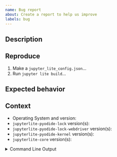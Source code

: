 ```yaml
---
name: Bug report
about: Create a report to help us improve
labels: bug
---
```


<!--
  Welcome! Before creating a new issue:
  * Search for relevant issues
-->

## Description

<!--
  Describe the bug clearly and concisely. Include text-based log output (not
  screenshots) if possible
-->

## Reproduce

<!-- Describe step-by-step instructions to reproduce the behavior -->

1. Make a `jupyter_lite_config.json`...
2. Run `jupyter lite build`...

## Expected behavior

<!-- Describe what you expected to happen -->

## Context

<!-- Complete the following for context, and add any other relevant context -->

- Operating System and version:
- `jupyterlite-pyodide-lock` version(s):
- `jupyterlite-pyodide-lock-webdriver` version(s):
- `jupyterlite-pyodide-kernel` version(s):
- `jupyterlite-core` version(s):

<!-- The more content you provide, the more we can help! -->

<details><summary>Command Line Output</summary>
<pre>
  Paste the output from your command line running `jupyter lite build` here
</pre>
</details>
